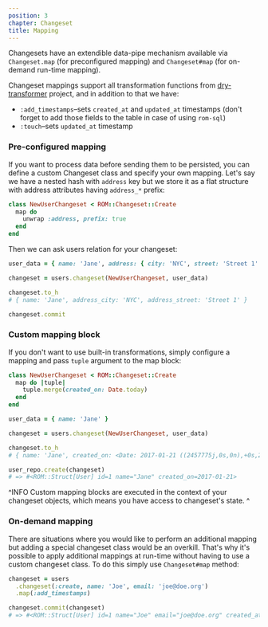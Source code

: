```yaml
---
position: 3
chapter: Changeset
title: Mapping
---
```


Changesets have an extendible data-pipe mechanism available via `Changeset.map` (for preconfigured mapping) and `Changeset#map` (for on-demand run-time mapping).

Changeset mappings support all transformation functions from [dry-transformer](https://dry-rb.org/gems/dry-transformer) project, and in addition to that we have:

* `:add_timestamps`–sets `created_at` and `updated_at` timestamps (don't forget to add those fields to the table in case of using `rom-sql`)
* `:touch`–sets `updated_at` timestamp

### Pre-configured mapping

If you want to process data before sending them to be persisted, you can define a custom Changeset class and specify your own mapping. Let's say we have a nested hash with `address` key but we store it as a flat structure with address attributes having `address_*` prefix:

``` ruby
class NewUserChangeset < ROM::Changeset::Create
  map do
    unwrap :address, prefix: true
  end
end
```

Then we can ask users relation for your changeset:

``` ruby
user_data = { name: 'Jane', address: { city: 'NYC', street: 'Street 1' } }

changeset = users.changeset(NewUserChangeset, user_data)

changeset.to_h
# { name: 'Jane', address_city: 'NYC', address_street: 'Street 1' }

changeset.commit
```

### Custom mapping block

If you don't want to use built-in transformations, simply configure a mapping and pass `tuple` argument to the map block:

``` ruby
class NewUserChangeset < ROM::Changeset::Create
  map do |tuple|
    tuple.merge(created_on: Date.today)
  end
end

user_data = { name: 'Jane' }

changeset = users.changeset(NewUserChangeset, user_data)

changeset.to_h
# { name: 'Jane', created_on: <Date: 2017-01-21 ((2457775j,0s,0n),+0s,2299161j)> }

user_repo.create(changeset)
# => #<ROM::Struct[User] id=1 name="Jane" created_on=2017-01-21>
```

^INFO
Custom mapping blocks are executed in the context of your changeset objects, which means you have access to changeset's state.
^

### On-demand mapping

There are situations where you would like to perform an additional mapping but adding a special changeset class would be an overkill. That's why it's possible to apply additional mappings at run-time without having to use a custom changeset class. To do this simply use `Changeset#map` method:

``` ruby
changeset = users
  .changeset(:create, name: 'Joe', email: 'joe@doe.org')
  .map(:add_timestamps)

changeset.commit(changeset)
# => #<ROM::Struct[User] id=1 name="Joe" email="joe@doe.org" created_at=2016-07-22 14:45:02 +0200 updated_at=2016-07-22 14:45:02 +0200>
```

